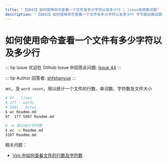 ```yaml
---
title: "【Q043】如何使用命令查看一个文件有多少字符以及多少行 | linux高频面试题"
description: "【Q043】如何使用命令查看一个文件有多少字符以及多少行 字节跳动面试题、阿里腾讯面试题、美团小米面试题。"
---
```


# 如何使用命令查看一个文件有多少字符以及多少行

::: tip Issue
欢迎在 Gtihub Issue 中回答此问题: [Issue 44](https://github.com/shfshanyue/Daily-Question/issues/44)
:::

::: tip Author
回答者: [shfshanyue](https://github.com/shfshanyue)
:::

wc，及 `word count`，用以统计一个文件的行数、单词数、字符数及文件大小

```bash
# 97 - lines
# 177 - words
# 5087 - bytes
$ wc Readme.md
97  177 5087 Readme.md

# -m 用以统计字符数
$ wc -m Readme.md
3107 Readme.md
```

相关问题：

- [Vim 中如何查看文件的行数及字符数](https://github.com/shfshanyue/Daily-Question/issues/45)
